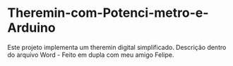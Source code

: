 # Theremin-com-Potenci-metro-e-Arduino
Este projeto implementa um theremin digital simplificado. Descrição dentro do arquivo Word - Feito em dupla com meu amigo Felipe.
